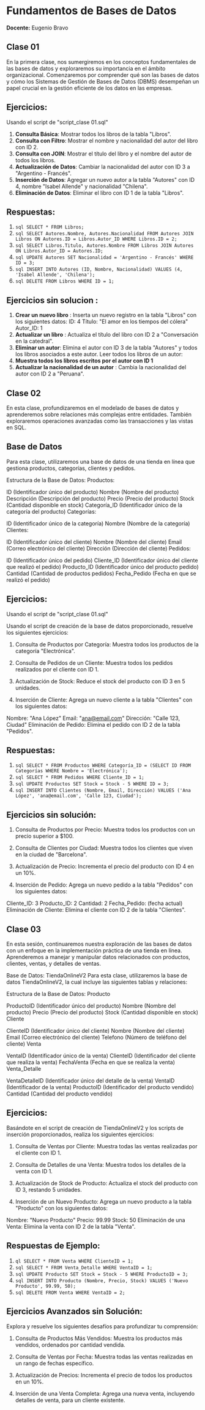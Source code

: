 # Fundamentos de Bases de Datos

**Docente:** Eugenio Bravo

## Clase 01

En la primera clase, nos sumergiremos en los conceptos fundamentales de las bases de datos y exploraremos su importancia en el ámbito organizacional. Comenzaremos por comprender qué son las bases de datos y cómo los Sistemas de Gestión de Bases de Datos (DBMS) desempeñan un papel crucial en la gestión eficiente de los datos en las empresas.

## Ejercicios:

Usando el script de "script_clase 01.sql"

1. **Consulta Básica**: Mostrar todos los libros de la tabla "Libros".
2. **Consulta con Filtro**: Mostrar el nombre y nacionalidad del autor del libro con ID 2.
3. **Consulta con JOIN**: Mostrar el título del libro y el nombre del autor de todos los libros.
4. **Actualización de Datos**: Cambiar la nacionalidad del autor con ID 3 a "Argentino - Francés".
5. **Inserción de Datos**: Agregar un nuevo autor a la tabla "Autores" con ID 4, nombre "Isabel Allende" y nacionalidad "Chilena".
6. **Eliminación de Datos**: Eliminar el libro con ID 1 de la tabla "Libros".

## Respuestas: 
1. ```sql SELECT * FROM Libros;```
2. ```sql SELECT Autores.Nombre, Autores.Nacionalidad FROM Autores JOIN Libros ON Autores.ID = Libros.Autor_ID WHERE Libros.ID = 2;```
3. ```sql SELECT Libros.Titulo, Autores.Nombre FROM Libros JOIN Autores ON Libros.Autor_ID = Autores.ID;```
4. ```sql UPDATE Autores SET Nacionalidad = 'Argentino - Francés' WHERE ID = 3;```
5. ```sql INSERT INTO Autores (ID, Nombre, Nacionalidad) VALUES (4, 'Isabel Allende', 'Chilena');```
6. ```sql DELETE FROM Libros WHERE ID = 1;```

## Ejercicios sin solucion :

1. **Crear un nuevo libro** : 
Inserta un nuevo registro en la tabla "Libros" con los siguientes datos:
ID: 4
Título: "El amor en los tiempos del cólera"
Autor_ID: 1
2. **Actualizar un libro** :
Actualiza el título del libro con ID 2 a "Conversación en la catedral".
3. **Eliminar un autor**:
Elimina el autor con ID 3 de la tabla "Autores" y todos los libros asociados a este autor.
Leer todos los libros de un autor:
4. **Muestra todos los libros escritos por el autor con ID 1**
5. **Actualizar la nacionalidad de un autor** :
Cambia la nacionalidad del autor con ID 2 a "Peruana".


## Clase 02
En esta clase, profundizaremos en el modelado de bases de datos y aprenderemos sobre relaciones más complejas entre entidades. También exploraremos operaciones avanzadas como las transacciones y las vistas en SQL.

## Base de Datos
Para esta clase, utilizaremos una base de datos de una tienda en línea que gestiona productos, categorías, clientes y pedidos.

Estructura de la Base de Datos:
Productos:

ID (Identificador único del producto)
Nombre (Nombre del producto)
Descripción (Descripción del producto)
Precio (Precio del producto)
Stock (Cantidad disponible en stock)
Categoría_ID (Identificador único de la categoría del producto)
Categorías:

ID (Identificador único de la categoría)
Nombre (Nombre de la categoría)
Clientes:

ID (Identificador único del cliente)
Nombre (Nombre del cliente)
Email (Correo electrónico del cliente)
Dirección (Dirección del cliente)
Pedidos:

ID (Identificador único del pedido)
Cliente_ID (Identificador único del cliente que realizó el pedido)
Producto_ID (Identificador único del producto pedido)
Cantidad (Cantidad de productos pedidos)
Fecha_Pedido (Fecha en que se realizó el pedido)

## Ejercicios:

Usando el script de "script_clase 01.sql"

Usando el script de creación de la base de datos proporcionado, resuelve los siguientes ejercicios:

1. Consulta de Productos por Categoría:
Muestra todos los productos de la categoría "Electrónica".

2. Consulta de Pedidos de un Cliente:
Muestra todos los pedidos realizados por el cliente con ID 1.

3. Actualización de Stock:
Reduce el stock del producto con ID 3 en 5 unidades.

4. Inserción de Cliente:
Agrega un nuevo cliente a la tabla "Clientes" con los siguientes datos:

Nombre: "Ana López"
Email: "ana@email.com"
Dirección: "Calle 123, Ciudad"
Eliminación de Pedido:
Elimina el pedido con ID 2 de la tabla "Pedidos".

## Respuestas:
1. ```sql SELECT * FROM Productos WHERE Categoría_ID = (SELECT ID FROM Categorías WHERE Nombre = 'Electrónica');```
2. ```sql SELECT * FROM Pedidos WHERE Cliente_ID = 1;```
3. ```sql UPDATE Productos SET Stock = Stock - 5 WHERE ID = 3;```
4. ```sql INSERT INTO Clientes (Nombre, Email, Dirección) VALUES ('Ana López', 'ana@email.com', 'Calle 123, Ciudad');```

## Ejercicios sin solución:
1. Consulta de Productos por Precio:
Muestra todos los productos con un precio superior a $100.

2. Consulta de Clientes por Ciudad:
Muestra todos los clientes que viven en la ciudad de "Barcelona".

3. Actualización de Precio:
Incrementa el precio del producto con ID 4 en un 10%.

4. Inserción de Pedido:
Agrega un nuevo pedido a la tabla "Pedidos" con los siguientes datos:

Cliente_ID: 3
Producto_ID: 2
Cantidad: 2
Fecha_Pedido: (fecha actual)
Eliminación de Cliente:
Elimina el cliente con ID 2 de la tabla "Clientes".


## Clase 03
En esta sesión, continuaremos nuestra exploración de las bases de datos con un enfoque en la implementación práctica de una tienda en línea. Aprenderemos a manejar y manipular datos relacionados con productos, clientes, ventas, y detalles de ventas.

Base de Datos: TiendaOnlineV2
Para esta clase, utilizaremos la base de datos TiendaOnlineV2, la cual incluye las siguientes tablas y relaciones:

Estructura de la Base de Datos:
Producto

ProductoID (Identificador único del producto)
Nombre (Nombre del producto)
Precio (Precio del producto)
Stock (Cantidad disponible en stock)
Cliente

ClienteID (Identificador único del cliente)
Nombre (Nombre del cliente)
Email (Correo electrónico del cliente)
Telefono (Número de teléfono del cliente)
Venta

VentaID (Identificador único de la venta)
ClienteID (Identificador del cliente que realiza la venta)
FechaVenta (Fecha en que se realiza la venta)
Venta_Detalle

VentaDetalleID (Identificador único del detalle de la venta)
VentaID (Identificador de la venta)
ProductoID (Identificador del producto vendido)
Cantidad (Cantidad del producto vendido)

## Ejercicios:
Basándote en el script de creación de TiendaOnlineV2 y los scripts de inserción proporcionados, realiza los siguientes ejercicios:

1. Consulta de Ventas por Cliente:
Muestra todas las ventas realizadas por el cliente con ID 1.

2. Consulta de Detalles de una Venta:
Muestra todos los detalles de la venta con ID 1.

3. Actualización de Stock de Producto:
Actualiza el stock del producto con ID 3, restando 5 unidades.

4. Inserción de un Nuevo Producto:
Agrega un nuevo producto a la tabla "Producto" con los siguientes datos:

Nombre: "Nuevo Producto"
Precio: 99.99
Stock: 50
Eliminación de una Venta:
Elimina la venta con ID 2 de la tabla "Venta".

## Respuestas de Ejemplo:
1. ```ql SELECT * FROM Venta WHERE ClienteID = 1;```
2. ```sql SELECT * FROM Venta_Detalle WHERE VentaID = 1;```
3. ```sql UPDATE Producto SET Stock = Stock - 5 WHERE ProductoID = 3;```
4. ```sql INSERT INTO Producto (Nombre, Precio, Stock) VALUES ('Nuevo Producto', 99.99, 50);```
5. ```sql DELETE FROM Venta WHERE VentaID = 2;```

## Ejercicios Avanzados sin Solución:
Explora y resuelve los siguientes desafíos para profundizar tu comprensión:

1. Consulta de Productos Más Vendidos:
Muestra los productos más vendidos, ordenados por cantidad vendida.

2. Consulta de Ventas por Fecha:
Muestra todas las ventas realizadas en un rango de fechas específico.

3. Actualización de Precios:
Incrementa el precio de todos los productos en un 10%.

4. Inserción de una Venta Completa:
Agrega una nueva venta, incluyendo detalles de venta, para un cliente existente.